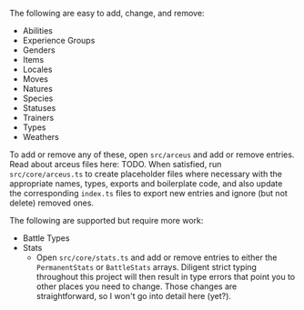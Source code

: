 The following are easy to add, change, and remove:
- Abilities
- Experience Groups
- Genders
- Items
- Locales
- Moves
- Natures
- Species
- Statuses
- Trainers
- Types
- Weathers

To add or remove any of these, open `src/arceus` and add or remove entries. Read about arceus files here: TODO. When satisfied, run `src/core/arceus.ts` to create placeholder files where necessary with the appropriate names, types, exports and boilerplate code, and also update the corresponding `index.ts` files to export new entries and ignore (but not delete) removed ones.

The following are supported but require more work:
- Battle Types
- Stats
  - Open `src/core/stats.ts` and add or remove entries to either the `PermanentStats` or `BattleStats` arrays. Diligent strict typing throughout this project will then result in type errors that point you to other places you need to change. Those changes are straightforward, so I won't go into detail here (yet?).